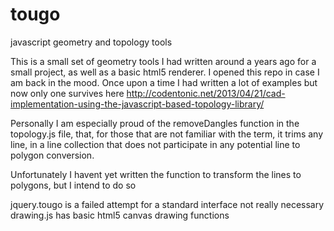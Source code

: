 tougo
=====

javascript geometry and topology tools

This is a small set of geometry tools I had written around a years ago for a small project, as well as a basic html5
renderer. I opened this repo in case I am back in the mood. Once upon a time I had written a lot of examples but now
only one survives here http://codentonic.net/2013/04/21/cad-implementation-using-the-javascript-based-topology-library/

Personally I am especially proud of the removeDangles function in the topology.js file, that, for those that are not familiar
with the term, it trims any line, in a line collection that does not participate in any potential line to polygon
conversion.

Unfortunately I havent yet written the function to transform the lines to polygons, but I intend to do so

jquery.tougo is a failed attempt for a standard interface not really necessary
drawing.js has basic html5 canvas drawing functions